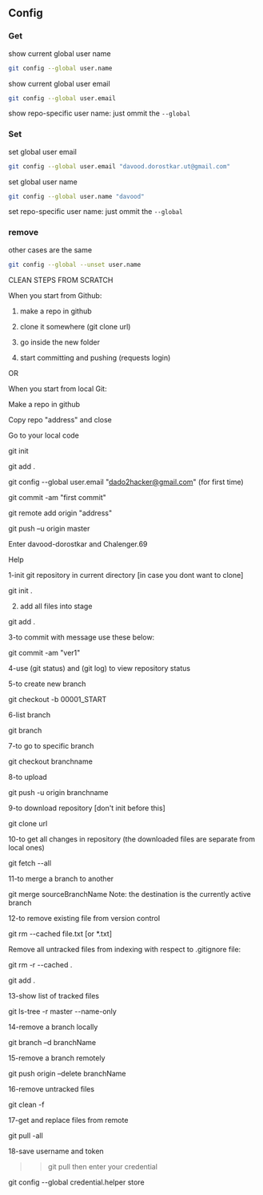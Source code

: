 ## Config
### Get
show current global user name
```bash
git config --global user.name
```
show current global user email
```bash
git config --global user.email
```
show repo-specific user name: just ommit the `--global`

### Set
set global user email
```bash
git config --global user.email "davood.dorostkar.ut@gmail.com"
```
set global user name
```bash
git config --global user.name "davood"
```
set repo-specific user name: just ommit the `--global`

### remove
other cases are the same
```bash
git config --global --unset user.name
```

CLEAN STEPS FROM SCRATCH  

  

When you start from Github: 

 

1. make a repo in github 

2. clone it somewhere (git clone url) 

3. go inside the new folder 

4. start committing and pushing (requests login) 

 

OR 

When you start from local Git: 

 

Make a repo in github 

Copy repo "address" and close 

Go to your local code 

git init  

git add .  

git config --global user.email "dado2hacker@gmail.com" (for first time) 

git commit -am "first commit" 

git remote add origin "address" 

git push –u origin master 

Enter davood-dorostkar and Chalenger.69 

 

Help 

 

1-init git repository in current directory [in case you dont want to clone] 

git init . 

 

2. add all files into stage 

git add . 

 

3-to commit with message use these below: 

git commit -am "ver1" 

 

4-use (git status) and (git log) to view repository status 

 

5-to create new branch 

git checkout -b 00001_START 

 

6-list branch 

git branch 

 

7-to go to specific branch 

git checkout branchname 

 

8-to upload 

git push -u origin branchname 

 

9-to download repository [don't init before this] 

git clone url 

 

10-to get all changes in repository (the downloaded files are separate from local ones) 

git fetch --all 

 

11-to merge a branch to another 

git merge sourceBranchName Note: the destination is the currently active branch 

 

12-to remove existing file from version control 

git rm --cached file.txt [or *.txt] 

 

Remove all untracked files from indexing with respect to .gitignore file: 

git rm -r --cached . 

git add . 

 

13-show list of tracked files 

git ls-tree -r master --name-only 

 

14-remove a branch locally 

git branch –d branchName 

 

15-remove a branch remotely 

git push origin –delete branchName 

 

16-remove untracked files 

git clean -f 

 

17-get and replace files from remote 

git pull -all 

 

18-save username and token 

 

>> git pull then enter your credential 

git config --global credential.helper store 
